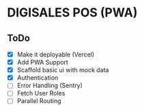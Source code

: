 # DIGISALES POS (PWA)

## ToDo

- [x] Make it deployable (Vercel)
- [x] Add PWA Support
- [x] Scaffold basic ui with mock data
- [x] Authentication
- [ ] Error Handling (Sentry)
- [ ] Fetch User Roles
- [ ] Parallel Routing
